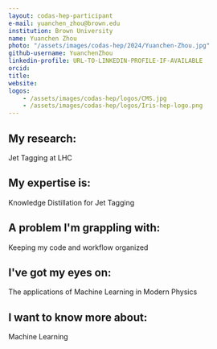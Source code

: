 ```yaml
---
layout: codas-hep-participant
e-mail: yuanchen_zhou@brown.edu
institution: Brown University
name: Yuanchen Zhou
photo: "/assets/images/codas-hep/2024/Yuanchen-Zhou.jpg"
github-username: YuanchenZhou
linkedin-profile: URL-TO-LINKEDIN-PROFILE-IF-AVAILABLE
orcid:
title:
website:
logos:
    - /assets/images/codas-hep/logos/CMS.jpg
    - /assets/images/codas-hep/logos/Iris-hep-logo.png
---
```


## My research:
Jet Tagging at LHC

## My expertise is:
Knowledge Distillation for Jet Tagging

## A problem I'm grappling with:
Keeping my code and workflow organized

## I've got my eyes on:
The applications of Machine Learning in Modern Physics

## I want to know more about:
Machine Learning

